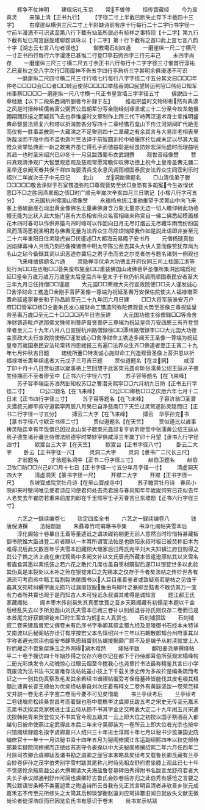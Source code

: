 <!-- { "loadSidebar": true } -->
　　辉争不仗神明
　　建瑶坛礼玉京
　　常不曽停
　　恒传寳藏经
　　今为显真灵
　　来镇上清【正书九行】
　　【字径二寸上半截已断失止存下半截四十三字】
　　右摩崖纵横俱三尺二寸上半斜缺诗前有序十行每行二十二字行书字径一寸前半漫漶不可识读至第八行下截有仙圣所居必有祯祥之事特现【十二字】第九行下截有址已周宫庭旋建聊题讽咏以【十二字】第十行下截有之首□此上宫七言八韵十字【湖志云七言八句者误也】
　　御教塲石刻四通
　　一磨崖纵一尺二寸横尺一寸正书四行每行六字漫漶已甚惟二行登□亭石衖四字三行元丰己
　　未四字尚存
　　一磨崖纵三尺三寸横二尺五寸余正书六行每行十二字字径三寸惟首行淳祐乙巳夏秋之交八字次行□雨靡神不告五字四行亭启祈三字甚明余俱漫漶不可识
　　一磨崖纵二尺四寸横二尺三寸行楷七行每行八字字径二寸五分其文曰□□□年仲冬□□□□会□□者□□转运使蒋□□□□举盐香周□民望转运判官□伟绍□知军州事蔡□□□□一磨崖纵一尺八寸横一尺正书皇宫墙三字字径五寸
　　佛説四十二章经跋【以下二段系西湖所删者今补録于左】
　　维祖宗盛时文物彬彬然有典谟之风是时搢绅钜儒若富公弼贾公昌朝辈分写金刚经刻琢坚珉三十二分至今蛟龙虵蜃翺翔踊跃挹之而疑其飞去也恭惟盛时文章制作上跨三代下峙两汉道术竒士辈推明盛典命智昙法师复六和塔以折海势各分写四十二章经镌石龛山下作江河湖间旷代絶无而仅有一胜事盖散则一大藏演之不足聚则四十二章藏之有余其言与大易庄老相表里防哉淡而不隐中而不滥也迦叶竺法译于前智圆训扵中骆偃序扵后咸未足以尽其大哉惟众贤举坠典而一新之故夷齐虽仁得孔子而徳益彰是经虽防妙宏深际盛时而理益明其趋一也时圣宋绍兴已卯冬十一月旦跋西蜀布衣武翃撰
　　观世音经像赞
　　赞曰真观清浄观广大智慧观悲观及慈观常愿常瞻仰叹佛功徳上祝今上皇帝圣夀无疆二圣早还京阙天眷共保千祥四海晏清兵戈永息风调雨顺国泰民安法界众生同霑利乐时绍兴二年嵗次壬子中元日记
　　北山
　　龙洞凿佛题名
　　□山清信弟子滕□□□□□敬舍浄财于石室镌造弥陀□尊观音势至伏□身恐有多刼寃今生故悮伏愿□不□之胜因涤累刼之债□时广顺元年嵗次辛亥四月三日镌记【小楷八行字可五分】
　　大元国杭州佛国山佛像赞
　　永福杨总统江淮驰重望于灵鹫山中向飞来峯上凿破磨崖石现出黄金像佛名无量夀佛身含万象无量亦无边一切人瞻仰树此功德幢无能为比状入此大施门喜有大丞相省府众名官相继来称赏自一佛二佛悉起模画様花木四时春可以作供养猿鸟四时啼可以作回向日月无尽灯烟云无尽藏华雨而纷纷国风而荡荡愿祝圣明君与佛夀无量为法界众生尽除烦恼障我作如是説此语即非妄至元二十六年重阳日住灵隐虎岩□伏谨述□大都海云易庵子安书丹
　　元僧杨琏真伽凶焰肆毒神人共愤乃刻已像襍诸佛中明太守陈公凿去其头大快人意而像赞犹存尚为名山之玷今备録其词以识恶迹亦冀后之君子击而去之尔览者勿与题名诸刻一例观也
　　飞来峰凿佛题名六通
　　灵隐禅寺伏承大功徳主开府仪同三司上柱国江浙等处行尚□□左丞相□□荅失蛮布施金□□重装佛国山诸佛菩萨圣像所集洪因端爲祝延□皇帝万歳万歳万万歳皇太后皇后齐年皇太子千秋仍祈风调雨顺国泰民安者至大三年九月日住持僧□□谨题
　　大元国□□荣禄大夫行宣政院使□□夫人谨发诚心□舍浄财命工镌造□金刚手菩萨圣像一尊端为祝延圣夀万安保佑院使夫人福禄増荣夀命延逺家眷安和子孙昌龄至元二十九年闰六月日建
　　□□大将军前淮安万户府□□管军□杨□仝妻朱氏发心施财命工镌造阿弥陀佛观音大势至圣像三尊祝延皇帝圣夀万歳□至元二十□□□□丙午日吉辰建
　　大元国功徳主徐僧録□□等命舍净财镌造毗卢遮那佛文殊师利菩萨普贤菩萨三尊端为祝延皇帝万安四恩三有齐登觉岸者至元二十九年八月八日宣授杭州路僧録徐□□潭州路僧録李□□大元国大功徳主资政大夫行宣政院使杨□谨发诚心□舍浄财命工镌造多闻天王圣像一尊端为祝延皇帝万嵗国泰民安法轮常转四恩緫报三有遍□法界众生齐□佛道者至正壬寅二十九年七月仲秋吉日题
　　緫统所董□特发诚心施财命工刋造观音圣像上荅洪恩以祈福禄増长夀年绵逺者大元戊子三月吉日题
　　贾似道题名【在龙洞】
　　咸淳丁卯十月十八日贾似道以嵗事祷上竺回憇于此客束元嚞俞昕张濡黄公绍王庭从子徳生侍期而不至者廖莹中【正书六行字径六寸】
　　苏子容等题名【在飞来峰】
　　苏子容李端臣苏浩然彭知权苏□之曹潜夫熙寜□□六月初九日防【正书五行字径二寸】
　　□公□题名【在飞来峰】
　　□公□□卿杨□□之庆厯六年七月十二日来【正书四行字径三寸】
　　苏子容等题名【在飞来峰】
　　子容济翁□圣潜夫潜叔元卿平叔守道熙寜丙辰八月癸巳自净慈南□下天竺过灵鹫遂防灵隐而归【正书二行字径一寸五分】
　　搏云二大字【在飞来峰】
　　搏云　华亭孙克书【篆书字径八寸欵正书径二寸】
　　贾似道题名【在天竺】
　　贾似道比以歳事祷灵隐迄幸有年饭僧已因过此山吴子聦束元嚞邱复亨俞昕廖莹中张濡黄公绍王庭从焉子德生诸孙蕃世侍僧法照德寜时举妙寜俱咸淳三年嵗丁卯十月望【隶书九行字径四寸】
　　欵賔台三大字【在天竺】
　　欵賔台【正书字径八寸】
　　卧云二大字
　　卧云【正书字径一尺】
　　灵洞二大字
　　灵洞【隶书广二尺长三尺】
　　才翁题名
　　才翁题名洞中【正书二行字径三寸】
　　赵伯卫题名
　　赵伯卫牧□防□□兴己卯□月十七日【正书字径一寸五分年月字径一寸】
　　清虚洞天四大字
　　清虚洞天【篆书字径一尺】
　　开襟二大字
　　开襟【正书字径一尺】
　　东坡寳成院赏牡丹诗【在吴山寳成寺中】
　　苏子瞻赏牡丹诗　春风小院却来时壁间唯见使君诗应问使君何处去凴君説与春风知年年嵗嵗何穷已花似去年人老矣去年崔防若重来前度刘郎在千里熙寜壬子芳春吉旦东坡题【正书六行字径三寸】

　　六艺之一録续编卷七
　　钦定四库全书
　　六艺之一録续编卷八　　　　钱唐倪涛撰
　　法帖题跋
　　朱彞尊竹垞甫曝书亭集
　　书淳化阁帖夹雪本后
　　淳化阁帖十卷摹自王着等董逌诋之谓决磔钩剔更无前人意然当时珍惜特甚藏板御书院惟大臣进登二府者赐以一本耳所谓官法帖是也欧阳永叔时板已被焚称旧本为难得况后此又数百年乎夹雪本旧藏顾大理家后归蒋氏宛平刘大夫知镇江府日购得之其公子擕之济上歳在庚戌观焉中多阙文补以文氏唐氏所藏本皆逺逊原帖其以夹雪名者螙食其墨以素纸装之若六花之散扵几席也盖自枣材既裂后遂□以银锭世多以此验其伪真是本裂处以木补之殆在银锭未□之先赐本之仅存于今者矣法帖之传扵世各有源流可考而呉中黠工每割裂防尾图书以人耳目虽善鉴者或致疑焉若是帖之见蚀于螙其文宛转纠纒字画无损巧过漏痕钗股鱼虫鸟柳叶之篆即至黠者不敢仿其万一宜有力者所共寳也观于是而知古人未可轻诋永叔谓其难得是诚知言
　　题江都王氏家藏阁帖
　　阁本枣木传刻易失其真而世寳之吾乡天籁阁藏有初搨足本题以千金后经乱失去以予所见函山刘氏夹雪本已阙三卷补以别纸退谷孙氏则仅存二卷而已是本首尾完好获覩银锭未□时生面宜为鹤主人真赏也
　　石刻铺叙跋
　　石刻铺叙二卷宋建昌曽宏父撰卷末有后序书字季卿其叙孟蜀九经及思陵御书石经本末特详又南渡以后秘阁帖亦诠订有序按宏父本名惇绍兴十三年以右朝散郎知台州府事其以字称者避光宗讳也临安书肆陈思辑寳刻丛编援据颇广顾不及是编予从射渎就堂上人抄而藏之不啻象犀珠玉之外网得湖木难然
　　绛帖平跋
　　鄱阳姜尧章撰绛帖平二十卷予搜访四十年始抄得之仅存六卷尔记在都下于孙侍郎耳伯所获观宋榻绛帖二册光彩焕发令人动魄惊心过眼云烟至今搅我心也尧章扵书法最称精鉴其言曰小学既废流为法书法书又废唯存法帖帖虽小技上下千载关渉史传为多故扵是编条疏而考证之一一别其伪真察及毛发其余若续书谱禊帖偏旁考保母墓砖皆能伐其皮毛啜其精髓比诸黄长睿王顺伯为优抑绛帖摹自刘次庄着有释文二卷外有黄庭坚跋一卷荣芑释文并説一卷无名子字鉴二卷而今要不可见矣惜哉
　　书兰亭续考后
　　兰亭续考二卷钱塘俞松续桑世昌考而着録也卷中载檇李沈虞卿氏跋五考之宋史无传至元嘉禾志苐书沈揆梁克家榜进士注云侍从顾不书其字金史交聘表大定二十九年闰五月宋遣沈揆韩侂胄来贺登位又不书其官今观五跋其一云上即大位之初揆以国子祭酒召入都越旬日被命使燕过定武得此本后三年来守吴郡装为一卷所云上即大位者光宗也按中兴馆阁续録题名揆字虞卿嘉兴人绍兴三十年进士淳熙十年七月以秘书少监兼国史院编修官十一年十一月进秘书监十四年五月为秘阁修撰江东运副绍熙四年以权吏部侍郎兼实録院同修撰而正徳姑苏志守令表揆以中大夫秘阁修撰绍熙二年六月任四年二月除司农卿合虞卿跋及诸书勘之虞卿之歴官本末略具矣续考又载鲁长卿氏藏有兰亭会妙卷伊孙之茂字伯秀别字雪村跋其尾称儿时侍先祖龙舒府君坐膝上观此已七十年不觉感怆余按周益公必大撰朝请大夫海盐鲁詧墓碑伯秀得附书名跋言龙舒府君者大夫长子承议郎通判舒州可简也虞卿好古鲁氏会妙卷后亦归之此伯秀有感怆之言要之两公跋语皆条畅不类董逌辈之晦澁诗所云昔我有先正其言明且清者非欤吾乡张元成嘉禾志不传至元所修失之太简其后栁琰邹衡赵瀛刘应珂排纂旧闻日就放失文献无徴尚论者徒深浩叹而已因览俞氏书有感识于卷末
　　尚书宣示帖跋
